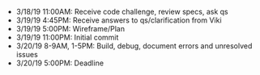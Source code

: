 * 3/18/19 11:00AM: Receive code challenge, review specs, ask qs 
* 3/19/19 4:45PM: Receive answers to qs/clarification from Viki 
* 3/19/19 5:00PM: Wireframe/Plan
* 3/19/19 11:00PM: Initial commit
* 3/20/19 8-9AM, 1-5PM: Build, debug, document errors and unresolved issues  
* 3/20/19 5:00PM: Deadline 